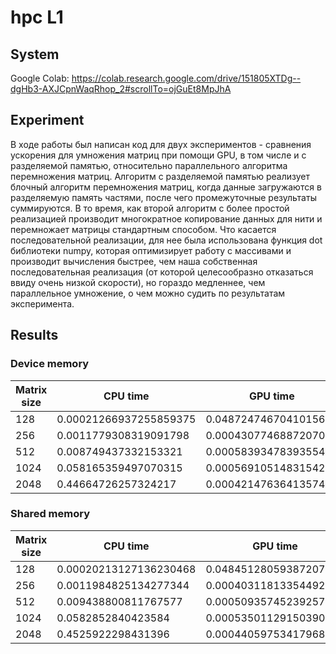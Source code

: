# hpc L1
## System
Google Colab: https://colab.research.google.com/drive/151805XTDg--dgHb3-AXJCpnWaqRhop_2#scrollTo=ojGuEt8MpJhA
## Experiment
В ходе работы был написан код для двух экспериментов - сравнения ускорения для умножения матриц при помощи GPU, в том числе и с разделяемой памятью, относительно параллельного алгоритма перемножения матриц.
Алгоритм с разделяемой памятью реализует блочный алгоритм перемножения матриц, когда данные загружаются в разделяемую память частями, после чего промежуточные результаты суммируются. В то время, как второй алгоритм с более простой реализацией производит многократное копирование данных для нити и перемножает матрицы стандартным способом.
Что касается последовательной реализации, для нее была использована функция dot библиотеки numpy, которая оптимизирует работу с массивами и производит вычисления быстрее, чем наша собственная последовательная реализация (от которой целесообразно отказаться ввиду очень низкой скорости), но гораздо медленнее, чем параллельное умножение, о чем можно судить по результатам эксперимента.
## Results
### Device memory
|Matrix size|CPU time|GPU time|Speedup|
|-----------|--------|--------|-------|
|128|0.00021266937255859375| 0.04872474670410156|0.004364709658730594|
| 256|0.0011779308319091798|0.0004307746887207031| 2.734447642240425|
| 512|0.008749437332153321|0.0005839347839355468|14.98358647721705|
|1024|0.058165359497070315| 0.0005691051483154297| 102.20494344365312|
|2048|0.44664726257324217| 0.0004214763641357422| 1059.7207828939925|


### Shared memory
|Matrix size|CPU time|GPU time|Speedup|
|-----------|--------|--------|-------|
|128|0.00020213127136230468| 0.04845128059387207| 0.00417184579818659|
|256| 0.0011984825134277344| 0.00040311813354492186| 2.973030518097942|
| 512| 0.009438800811767577 | 0.0005093574523925781| 18.530799475753604|
|1024| 0.0582852840423584| 0.0005350112915039062 | 108.9421568627451|
| 2048 | 0.4525922298431396 | 0.0004405975341796875 | 1027.2237012987014 |

